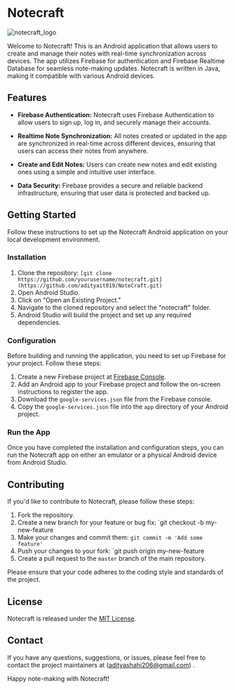 # Notecraft 

![notecraft_logo](https://github.com/adityait019/NoteCraft/assets/78639310/b2bb8d48-9683-4f5e-9043-10191383ae9b)




Welcome to Notecraft! This is an Android application that allows users to create and manage their notes with real-time synchronization across devices. The app utilizes Firebase for authentication and Firebase Realtime Database for seamless note-making updates. Notecraft is written in Java, making it compatible with various Android devices.

## Features

- **Firebase Authentication:** Notecraft uses Firebase Authentication to allow users to sign up, log in, and securely manage their accounts.

- **Realtime Note Synchronization:** All notes created or updated in the app are synchronized in real-time across different devices, ensuring that users can access their notes from anywhere.

- **Create and Edit Notes:** Users can create new notes and edit existing ones using a simple and intuitive user interface.

- **Data Security:** Firebase provides a secure and reliable backend infrastructure, ensuring that user data is protected and backed up.

## Getting Started

Follow these instructions to set up the Notecraft Android application on your local development environment.

### Installation

1. Clone the repository: `[git clone https://github.com/yourusername/notecraft.git](https://github.com/adityait019/NoteCraft.git)`
2. Open Android Studio.
3. Click on "Open an Existing Project."
4. Navigate to the cloned repository and select the "notecraft" folder.
5. Android Studio will build the project and set up any required dependencies.

### Configuration

Before building and running the application, you need to set up Firebase for your project. Follow these steps:

1. Create a new Firebase project at [Firebase Console](https://console.firebase.google.com/).
2. Add an Android app to your Firebase project and follow the on-screen instructions to register the app.
3. Download the `google-services.json` file from the Firebase console.
4. Copy the `google-services.json` file into the `app` directory of your Android project.

### Run the App

Once you have completed the installation and configuration steps, you can run the Notecraft app on either an emulator or a physical Android device from Android Studio.

## Contributing

If you'd like to contribute to Notecraft, please follow these steps:

1. Fork the repository.
2. Create a new branch for your feature or bug fix: `git checkout -b my-new-feature
3. Make your changes and commit them: `git commit -m 'Add some feature'`
4. Push your changes to your fork: `git push origin my-new-feature
5. Create a pull request to the `master` branch of the main repository.

Please ensure that your code adheres to the coding style and standards of the project.

## License

Notecraft is released under the [MIT License](LICENSE).

## Contact

If you have any questions, suggestions, or issues, please feel free to contact the project maintainers at (adityashahi206@gmail.com) .

Happy note-making with Notecraft!
